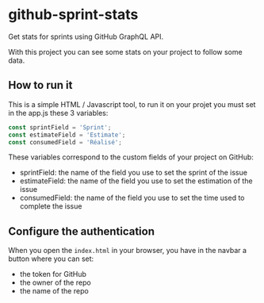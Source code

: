 # github-sprint-stats

Get stats for sprints using GitHub GraphQL API.

With this project you can see some stats on your project to follow some data.


## How to run it

This is a simple HTML / Javascript tool, to run it on your projet you must set in the app.js these 3 variables:
```javascript
const sprintField = 'Sprint';
const estimateField = 'Estimate';
const consumedField = 'Réalisé';
```

These variables correspond to the custom fields of your project on GitHub:
* sprintField: the name of the field you use to set the sprint of the issue
* estimateField: the name of the field you use to set the estimation of the issue
* consumedField: the name of the field you use to set the time used to complete the issue


## Configure the authentication

When you open the `index.html` in your browser, you have in the navbar a button where you can set:
* the token for GitHub
* the owner of the repo
* the name of the repo
